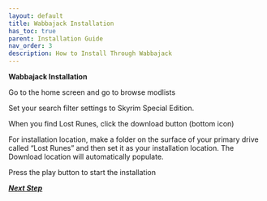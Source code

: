 ```yaml
---
layout: default
title: Wabbajack Installation
has_toc: true
parent: Installation Guide
nav_order: 3
description: How to Install Through Wabbajack
---
```


**Wabbajack Installation**

Go to the home screen and go to browse modlists


Set your search filter settings to Skyrim Special Edition.

When you find Lost Runes, click the download button (bottom icon)

For installation location, make a folder on the surface of your primary drive called “Lost Runes” and then set it as your installation location. The Download location will automatically populate.

Press the play button to start the installation

_**[Next Step](https://github.com/McTiddies4Lunch/LostRunes/wiki/Post-Wabbajack-Installation-&-MO2-Setup)**_
